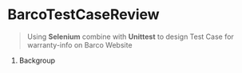 # BarcoTestCaseReview

> Using **Selenium** combine with **Unittest** to design Test Case for warranty-info on Barco Website


1. Backgroup
